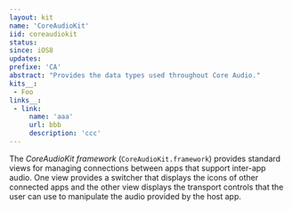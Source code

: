 ```yaml
---
layout: kit
name: 'CoreAudioKit'
iid: coreaudiokit
status:
since: iOS8
updates: 
prefixe: 'CA'
abstract: "Provides the data types used throughout Core Audio."
kits__:
 - Foo
links__:
 - link:
     name: 'aaa'
     url: bbb
     description: 'ccc'
---
```


The *CoreAudioKit framework* (`CoreAudioKit.framework`) provides standard views for managing connections between apps that support inter-app audio. One view provides a switcher that displays the icons of other connected apps and the other view displays the transport controls that the user can use to manipulate the audio provided by the host app.
